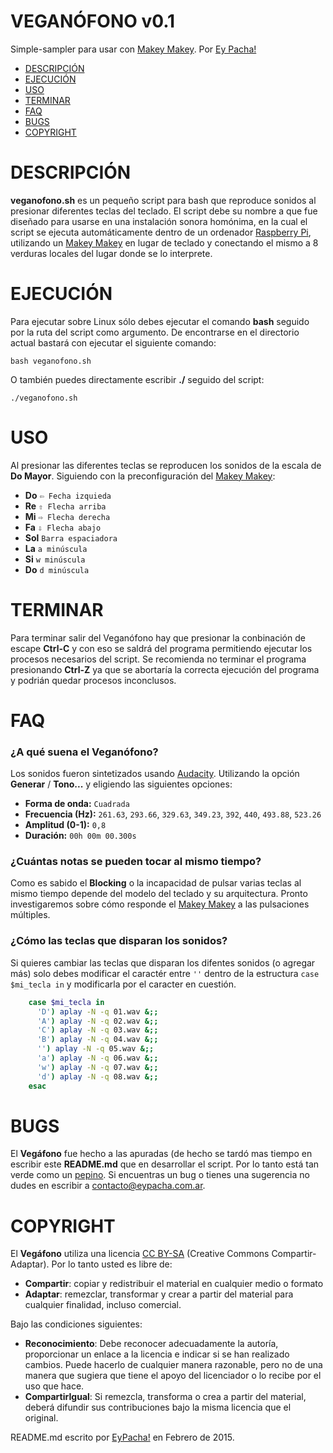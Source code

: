 # VEGANÓFONO v0.1
Simple-sampler para usar con [Makey Makey](http://makeymakey.com/).
Por [Ey Pacha!](http://eypacha.com.ar)

- [DESCRIPCIÓN](#descripción)
- [EJECUCIÓN](#ejecución)
- [USO](#uso)
- [TERMINAR](#terminar)
- [FAQ](#faq)
- [BUGS](#bugs)
- [COPYRIGHT](#copyright)

# DESCRIPCIÓN
**veganofono.sh** es un pequeño script para bash que reproduce sonidos al presionar diferentes teclas del teclado. El script debe su nombre a que fue diseñado para usarse en una instalación sonora homónima, en la cual el script se ejecuta automáticamente dentro de un ordenador [Raspberry Pi](http://www.raspberrypi.org/), utilizando un [Makey Makey](http://makeymakey.com/) en lugar de teclado y conectando el mismo a 8 verduras locales del lugar donde se lo interprete. 

# EJECUCIÓN
Para ejecutar sobre Linux sólo debes ejecutar el comando **bash** seguido por la ruta del script como argumento. De encontrarse en el directorio actual bastará con ejecutar el siguiente comando:

	bash veganofono.sh

O también puedes directamente escribir **./** seguido del script:

	./veganofono.sh

# USO
Al presionar las diferentes teclas se reproducen los sonidos de la escala de **Do Mayor**. Siguiendo con la preconfiguración del [Makey Makey](http://makeymakey.com/):

- **Do** `⇦ Fecha izquieda`
- **Re** `⇧ Flecha arriba`
- **Mi** `⇨ Flecha derecha`
- **Fa** `⇩ Flecha abajo`
- **Sol** `Barra espaciadora`
- **La** `a minúscula`
- **Si** `w minúscula`
- **Do** `d minúscula`

# TERMINAR
Para terminar salir del Veganófono hay que presionar la conbinación de escape **Ctrl-C** y con eso se saldrá del programa permitiendo ejecutar los procesos necesarios del script. Se recomienda no terminar el programa presionando **Ctrl-Z** ya que se abortaría la correcta ejecución del programa y podrián quedar procesos inconclusos.

# FAQ
### ¿A qué suena el Veganófono?
Los sonidos fueron sintetizados usando [Audacity](http://audacity.sourceforge.net/?lang=es). Utilizando la opción **Generar** / **Tono...** y eligiendo las siguientes opciones:
- **Forma de onda:** `Cuadrada`
- **Frecuencia (Hz):** `261.63`, `293.66`, `329.63`, `349.23`, `392`, `440`, `493.88`, `523.26`
- **Amplitud (0-1):** `0,8`
- **Duración:** `00h 00m 00.300s`

### ¿Cuántas notas se pueden tocar al mismo tiempo?
Como es sabido el **Blocking** o la incapacidad de pulsar varias teclas al mismo tiempo depende del modelo del teclado y su arquitectura. Pronto investigaremos sobre cómo responde el [Makey Makey](http://makeymakey.com/) a las pulsaciones múltiples.

### ¿Cómo las teclas que disparan los sonidos?
Si quieres cambiar las teclas que disparan los difentes sonidos (o agregar más) solo debes modificar el caractér entre `''` dentro de la estructura `case $mi_tecla in`  y modificarla por el caracter en cuestión.

```bash
	case $mi_tecla in
	  'D') aplay -N -q 01.wav &;;
	  'A') aplay -N -q 02.wav &;;
	  'C') aplay -N -q 03.wav &;;
	  'B') aplay -N -q 04.wav &;;
	  '') aplay -N -q 05.wav &;;
	  'a') aplay -N -q 06.wav &;;
	  'w') aplay -N -q 07.wav &;;
	  'd') aplay -N -q 08.wav &;;
	esac
```
# BUGS
El **Vegáfono** fue hecho a las apuradas (de hecho se tardó mas tiempo en escribir este **README.md** que en desarrollar el script. Por lo tanto está tan verde como un [pepino](https://es.wikipedia.org/wiki/Cucumis_sativus). Si encuentras un bug o tienes una sugerencia no dudes en escribir a [contacto@eypacha.com.ar](mailto://contacto@eypacha.com.ar).

# COPYRIGHT
El **Vegáfono** utiliza una licencia [CC BY-SA](http://creativecommons.org/licenses/by-sa/4.0/deed.es_ES) (Creative Commons Compartir-Adaptar). Por lo tanto usted es libre de:

- **Compartir**: copiar y redistribuir el material en cualquier medio o formato
- **Adaptar**: remezclar, transformar y crear a partir del material para cualquier finalidad, incluso comercial.

Bajo las condiciones siguientes:

- **Reconocimiento**: Debe reconocer adecuadamente la autoría, proporcionar un enlace a la licencia e indicar si se han realizado cambios. Puede hacerlo de cualquier manera razonable, pero no de una manera que sugiera que tiene el apoyo del licenciador o lo recibe por el uso que hace.
- **CompartirIgual**: Si remezcla, transforma o crea a partir del material, deberá difundir sus contribuciones bajo la misma licencia que el original.

README.md escrito por [EyPacha!](http://eypacha.com.ar) en Febrero de 2015.
